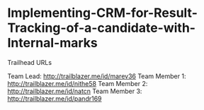 # Implementing-CRM-for-Result-Tracking-of-a-candidate-with-Internal-marks

Trailhead URLs

Team Lead: http://trailblazer.me/id/marev36
Team Member 1: http://trailblazer.me/id/nithe58 
Team Member 2: http://trailblazer.me/id/natcn 
Team Member 3: http://trailblazer.me/id/pandr169 
